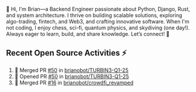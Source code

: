 👋 Hi, I'm Brian—a Backend Engineer passionate about Python, Django, Rust, and system architecture. I thrive on building scalable solutions, exploring algo-trading, fintech, and Web3, and crafting innovative software. When I'm not coding, I enjoy chess, sci-fi, quantum physics, and skydiving (one day!). Always eager to learn, build, and share knowledge. Let’s connect! 🚀

## Recent Open Source Activities ⚡️
<!--START_SECTION:activity-->
1. 🎉 Merged PR [#50](https://github.com/brianobot/TURBIN3-Q1-25/pull/50) in [brianobot/TURBIN3-Q1-25](https://github.com/brianobot/TURBIN3-Q1-25)
2. 💪 Opened PR [#50](https://github.com/brianobot/TURBIN3-Q1-25/pull/50) in [brianobot/TURBIN3-Q1-25](https://github.com/brianobot/TURBIN3-Q1-25)
3. 🎉 Merged PR [#16](https://github.com/brianobot/crowdfi_revamped/pull/16) in [brianobot/crowdfi_revamped](https://github.com/brianobot/crowdfi_revamped)
<!--END_SECTION:activity-->

<!--
brianobot/brianobot is a ✨ special ✨ repository because its `README.md` (this file) appears on your GitHub profile.
You can click the Preview link to take a look at your changes.
--->
